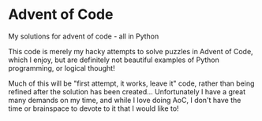 # Advent of Code

My solutions for advent of code - all in Python

This code is merely my hacky attempts to solve puzzles in Advent of Code, which I enjoy, but are definitely not beautiful examples of Python programming, or logical thought!

Much of this will be "first attempt, it works, leave it" code, rather than being refined after the solution 
has been created...  Unfortunately I have a great many demands on my time, and while I love doing AoC, I 
don't have the time or brainspace to devote to it that I would like to!
